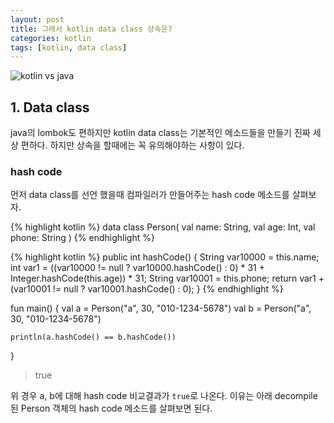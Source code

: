 ```yaml
---
layout: post
title: 그래서 kotlin data class 상속은?
categories: kotlin
tags: [kotlin, data class]
---
```


![kotlin vs java]({{site.url}}/assets/images/posts/kotlin-vs-java-01.png )

## 1. Data class
java의 lombok도 편하지만 kotlin data class는 기본적인 메소드들을 만들기 진짜 세상 편하다. 하지만 상속을 할때에는 꼭 유의해야하는 사항이 있다. 

### hash code
먼저 data class를 선언 했을때 컴파일러가 만들어주는 hash code 메소드를 살펴보자.

{% highlight kotlin %}
data class Person(
    val name: String,
    val age: Int,
    val phone: String
)
{% endhighlight %}

{% highlight kotlin %}
public int hashCode() {
    String var10000 = this.name;
    int var1 = ((var10000 != null ? var10000.hashCode() : 0) * 31 + Integer.hashCode(this.age)) * 31;
    String var10001 = this.phone;
    return var1 + (var10001 != null ? var10001.hashCode() : 0);
}
{% endhighlight %}


fun main() {
    val a = Person("a", 30, "010-1234-5678")
    val b = Person("a", 30, "010-1234-5678")

    println(a.hashCode() == b.hashCode())
}

> true

위 경우 a, b에 대해 hash code 비교결과가 `true`로 나온다. 이유는 아래 decompile된 Person 객체의 hash code 메소드를 살펴보면 된다.
